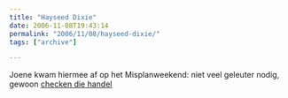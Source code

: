 ```yaml
---
title: "Hayseed Dixie"
date: 2006-11-08T19:43:14
permalink: "2006/11/08/hayseed-dixie/"
tags: ["archive"]

---
```

Joene kwam hiermee af op het Misplanweekend: niet veel geleuter nodig, gewoon [checken die handel](http://www.youtube.com/watch?v=y0FuMRHRCVY "http://www.youtube.com/watch?v=y0FuMRHRCVY")
